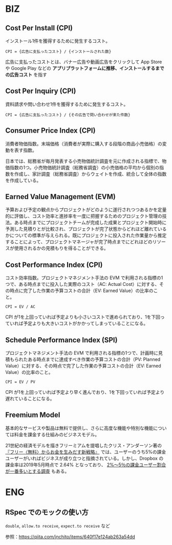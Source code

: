 # BIZ

## Cost Per Install (CPI)

インストール1件を獲得するために発生するコスト。

```
CPI = {広告に支払ったコスト} / {インストールされた数}
```

広告に支払ったコストとは、バナー広告や動画広告をクリックして App Store や Google Play などの **アプリプラットフォームに推移、インストールするまでの広告コスト** を指す

## Cost Per Inquiry (CPI)

資料請求や問い合わせ1件を獲得するために発生するコスト。

```
CPI = {広告に支払ったコスト} / {その広告で問い合わせが来た件数}
```

## Consumer Price Index (CPI)

消費者物価指数。末端価格（消費者が実際に購入する段階の商品小売価格）の変動を表す指数。

日本では、総務省が毎月発表する小売物価統計調査を元に作成される指標で、物価指数の1つ。小売物価統計調査（総務省調査）の小売価格の平均から個別の指数を作成し、家計調査（総務省調査）からウェイトを作成、統合して全体の指数を作成している。

## Earned Value Management (EVM)

予算および予定の観点からプロジェクトがどのように遂行されつつあるかを定量的に評価し、コスト効率と進捗率を一度に把握するためのプロジェクト管理の技法。ある時点までにプロジェクトチームが完成した成果とプロジェクト開始時に予測した見積りとが比較され、プロジェクトが完了状態からどれほど離れているかについての標準が与えられる。既にプロジェクトに投入された作業量から推定することによって、プロジェクトマネージャが完了時点までにどれほどのリソースが使用されるかの見積もりを得ることができる。

## Cost Performance Index (CPI)

コスト効率指数。プロジェクトマネジメント手法の EVM で利用される指標の1つで、ある時点までに投入した実際のコスト（AC: Actual Cost）に対する、その時点に完了した作業の予算コストの合計（EV: Earned Value）の比率のこと。

```
CPI = EV / AC
```

CPI が1を上回っていれば予定よりも小さいコストで進められており、1を下回っていれば予定よりも大きいコストがかかってしまっていることになる。

## Schedule Performance Index (SPI)

プロジェクトマネジメント手法の EVM で利用される指標の1つで、計画時に見積もられたある時点までに達成すべき作業の予算コストの合計（PV: Planned Value）に対する、その時点で完了した作業の予算コストの合計（EV: Earned Value）の比率のこと。

```
CPI = EV / PV
```

CPI が1を上回っていれば予定より早く進んでおり、1を下回っていれば予定より遅れていることになる。

## Freemium Model

基本的なサービスや製品は無料で提供し、さらに高度な機能や特別な機能については料金を課金する仕組みのビジネスモデル。

21世紀の経済モデルを描きフリーミアムを提唱したクリス・アンダーソン著の [『フリー〈無料〉からお金を生みだす新戦略』](https://amzn.to/2zzzMfO) では、ユーザーのうち5%の課金ユーザーがいればビジネスが成り立つと指摘されている。しかし、Dropbox の課金率は2019年5月時点で 2.64% となっており、 [2%～5％の課金ユーザー割合が一番多いとする調査](https://documentop.com/mobile-app-advertising-and-monetization-trends-2012-2017-the-_59d5e88d1723dd0c04b96192.html) もある。

# ENG

## RSpec でのモックの使い方

`double`, `allow.to receive`, `expect.to receive` など

参照：https://qiita.com/jnchito/items/640f17e124ab263a54dd
